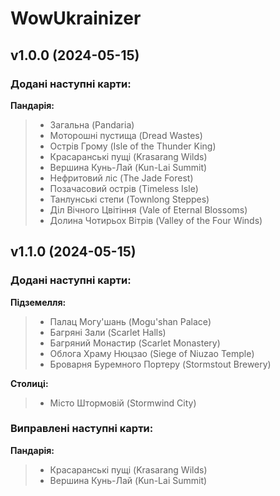 # WowUkrainizer

## v1.0.0 (2024-05-15)

### Додані наступні карти:
**Пандарія:** 
> * Загальна (Pandaria)
> * Моторошні пустища (Dread Wastes)
> * Острів Грому (Isle of the Thunder King)
> * Красаранські пущі (Krasarang Wilds)
> * Вершина Кунь-Лай (Kun-Lai Summit)
> * Нефритовий ліс (The Jade Forest)
> * Позачасовий острів (Timeless Isle)
> * Танлунські степи (Townlong Steppes)
> * Діл Вічного Цвітіння (Vale of Eternal Blossoms)
> * Долина Чотирьох Вітрів (Valley of the Four Winds)

## v1.1.0 (2024-05-15)

### Додані наступні карти:
**Підземелля:** 
> * Палац Могу'шань (Mogu'shan Palace)
> * Багряні Зали (Scarlet Halls)
> * Багряний Монастир (Scarlet Monastery)
> * Облога Храму Нюцзао (Siege of Niuzao Temple)
> * Броварня Буремного Портеру (Stormstout Brewery)

**Столиці:**
> * Місто Штормовій (Stormwind City)

### Виправлені наступні карти:
**Пандарія:** 
> * Красаранські пущі (Krasarang Wilds)
> * Вершина Кунь-Лай (Kun-Lai Summit)